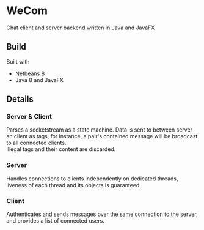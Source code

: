 # WeCom
Chat client and server backend written in Java and JavaFX

## Build
Built with
- Netbeans 8
- Java 8 and JavaFX


## Details
### Server & Client
Parses a socketstream as a state machine. Data is sent to between server an client as tags, 
for instance, a <msg></msg> pair's contained message will be broadcast to all connected clients.   
Illegal tags and their content are discarded. 

### Server
Handles connections to clients independently on dedicated threads, liveness of each thread and its objects is guaranteed.

### Client
Authenticates and sends messages over the same connection to the server, and provides a list of connected users.
